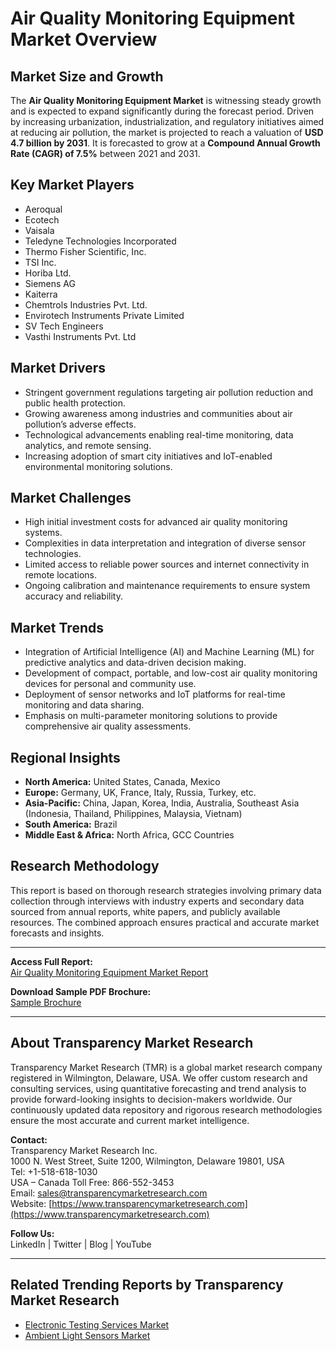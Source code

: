 
# Air Quality Monitoring Equipment Market Overview

## Market Size and Growth
The **Air Quality Monitoring Equipment Market** is witnessing steady growth and is expected to expand significantly during the forecast period. Driven by increasing urbanization, industrialization, and regulatory initiatives aimed at reducing air pollution, the market is projected to reach a valuation of **USD 4.7 billion by 2031**. It is forecasted to grow at a **Compound Annual Growth Rate (CAGR) of 7.5%** between 2021 and 2031.

## Key Market Players
- Aeroqual  
- Ecotech  
- Vaisala  
- Teledyne Technologies Incorporated  
- Thermo Fisher Scientific, Inc.  
- TSI Inc.  
- Horiba Ltd.  
- Siemens AG  
- Kaiterra  
- Chemtrols Industries Pvt. Ltd.  
- Envirotech Instruments Private Limited  
- SV Tech Engineers  
- Vasthi Instruments Pvt. Ltd  

## Market Drivers
- Stringent government regulations targeting air pollution reduction and public health protection.  
- Growing awareness among industries and communities about air pollution’s adverse effects.  
- Technological advancements enabling real-time monitoring, data analytics, and remote sensing.  
- Increasing adoption of smart city initiatives and IoT-enabled environmental monitoring solutions.

## Market Challenges
- High initial investment costs for advanced air quality monitoring systems.  
- Complexities in data interpretation and integration of diverse sensor technologies.  
- Limited access to reliable power sources and internet connectivity in remote locations.  
- Ongoing calibration and maintenance requirements to ensure system accuracy and reliability.

## Market Trends
- Integration of Artificial Intelligence (AI) and Machine Learning (ML) for predictive analytics and data-driven decision making.  
- Development of compact, portable, and low-cost air quality monitoring devices for personal and community use.  
- Deployment of sensor networks and IoT platforms for real-time monitoring and data sharing.  
- Emphasis on multi-parameter monitoring solutions to provide comprehensive air quality assessments.

## Regional Insights
- **North America:** United States, Canada, Mexico  
- **Europe:** Germany, UK, France, Italy, Russia, Turkey, etc.  
- **Asia-Pacific:** China, Japan, Korea, India, Australia, Southeast Asia (Indonesia, Thailand, Philippines, Malaysia, Vietnam)  
- **South America:** Brazil  
- **Middle East & Africa:** North Africa, GCC Countries  

## Research Methodology
This report is based on thorough research strategies involving primary data collection through interviews with industry experts and secondary data sourced from annual reports, white papers, and publicly available resources. The combined approach ensures practical and accurate market forecasts and insights.

---

**Access Full Report:**  
[Air Quality Monitoring Equipment Market Report](https://www.transparencymarketresearch.com/air-quality-monitoring-equipment-market.html)  

**Download Sample PDF Brochure:**  
[Sample Brochure](https://www.transparencymarketresearch.com/sample/sample.php?flag=S&rep_id=1702)  

---

## About Transparency Market Research  
Transparency Market Research (TMR) is a global market research company registered in Wilmington, Delaware, USA. We offer custom research and consulting services, using quantitative forecasting and trend analysis to provide forward-looking insights to decision-makers worldwide. Our continuously updated data repository and rigorous research methodologies ensure the most accurate and current market intelligence.

**Contact:**  
Transparency Market Research Inc.  
1000 N. West Street, Suite 1200, Wilmington, Delaware 19801, USA  
Tel: +1-518-618-1030  
USA – Canada Toll Free: 866-552-3453  
Email: sales@transparencymarketresearch.com  
Website: [https://www.transparencymarketresearch.com](https://www.transparencymarketresearch.com)

**Follow Us:**  
LinkedIn | Twitter | Blog | YouTube  

---

## Related Trending Reports by Transparency Market Research  
- [Electronic Testing Services Market](https://www.transparencymarketresearch.com/electronic-testing-services-market.html)  
- [Ambient Light Sensors Market](https://www.transparencymarketresearch.com/ambient-light-sensors-market-report.html)  
